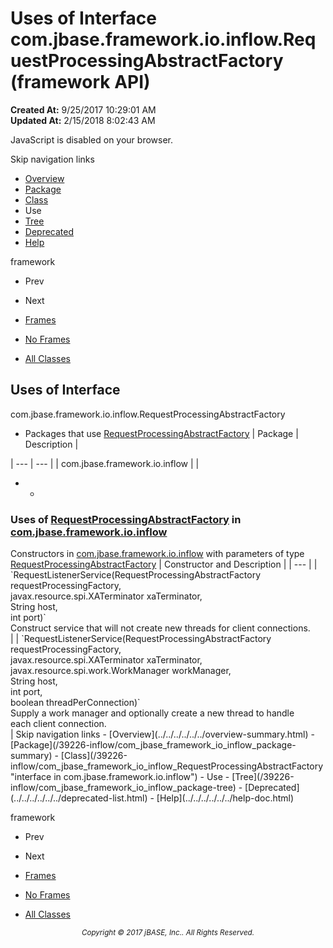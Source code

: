 # Uses of Interface com.jbase.framework.io.inflow.RequestProcessingAbstractFactory (framework   API)

**Created At:** 9/25/2017 10:29:01 AM  
**Updated At:** 2/15/2018 8:02:43 AM  

<script type="text/javascript"><!--
    try {
        if (location.href.indexOf('is-external=true') == -1) {
            parent.document.title="Uses of Interface com.jbase.framework.io.inflow.RequestProcessingAbstractFactory (framework   API)";
        }
    }
    catch(err) {
    }
//--></script><noscript><div>JavaScript is disabled on your browser.</div></noscript><!-- ========= START OF TOP NAVBAR ======= -->
<!--   -->
Skip navigation links
<!--   -->
- [Overview](../../../../../../overview-summary.html)
- [Package](/39226-inflow/com_jbase_framework_io_inflow_package-summary)
- [Class](/39226-inflow/com_jbase_framework_io_inflow_RequestProcessingAbstractFactory "interface in com.jbase.framework.io.inflow")
- Use
- [Tree](/39226-inflow/com_jbase_framework_io_inflow_package-tree)
- [Deprecated](../../../../../../deprecated-list.html)
- [Help](../../../../../../help-doc.html)


framework <br>

- Prev
- Next


- [Frames](../../../../../../index.html?com/jbase/framework/io/inflow/class-use//39227-class-use/com_jbase_framework_io_inflow_class-use_RequestProcessingAbstractFactory)
- [No Frames](/39227-class-use/com_jbase_framework_io_inflow_class-use_RequestProcessingAbstractFactory)


- [All Classes](../../../../../../allclasses-noframe.html)


<script type="text/javascript"><!--
  allClassesLink = document.getElementById("allclasses_navbar_top");
  if(window==top) {
    allClassesLink.style.display = "block";
  }
  else {
    allClassesLink.style.display = "none";
  }
  //--></script>
<!--   -->
<!-- ========= END OF TOP NAVBAR ========= -->
## Uses of Interface
com.jbase.framework.io.inflow.RequestProcessingAbstractFactory

- <caption><span>Packages that use <a href="/39226-inflow/com_jbase_framework_io_inflow_RequestProcessingAbstractFactory" title="interface in com.jbase.framework.io.inflow">RequestProcessingAbstractFactory</a></span><span class="tabEnd"> </span></caption>| Package | Description |
| --- | --- |
| com.jbase.framework.io.inflow |   |
- - <!--   -->
### Uses of [RequestProcessingAbstractFactory](/39226-inflow/com_jbase_framework_io_inflow_RequestProcessingAbstractFactory "interface in com.jbase.framework.io.inflow") in [com.jbase.framework.io.inflow](/39226-inflow/com_jbase_framework_io_inflow_package-summary)


<caption><span>Constructors in <a href="/39226-inflow/com_jbase_framework_io_inflow_package-summary">com.jbase.framework.io.inflow</a> with parameters of type <a href="/39226-inflow/com_jbase_framework_io_inflow_RequestProcessingAbstractFactory" title="interface in com.jbase.framework.io.inflow">RequestProcessingAbstractFactory</a></span><span class="tabEnd"> </span></caption>| Constructor and Description |
| --- |
| `RequestListenerService(RequestProcessingAbstractFactory requestProcessingFactory,<br>                      javax.resource.spi.XATerminator xaTerminator,<br>                      String host,<br>                      int port)`<br>Construct service that will not create new threads for client connections.<br> |
| `RequestListenerService(RequestProcessingAbstractFactory requestProcessingFactory,<br>                      javax.resource.spi.XATerminator xaTerminator,<br>                      javax.resource.spi.work.WorkManager workManager,<br>                      String host,<br>                      int port,<br>                      boolean threadPerConnection)`<br>Supply a work manager and optionally create a new thread to handle<br> each client connection.<br> |
<!-- ======= START OF BOTTOM NAVBAR ====== -->
<!--   -->
Skip navigation links
<!--   -->
- [Overview](../../../../../../overview-summary.html)
- [Package](/39226-inflow/com_jbase_framework_io_inflow_package-summary)
- [Class](/39226-inflow/com_jbase_framework_io_inflow_RequestProcessingAbstractFactory "interface in com.jbase.framework.io.inflow")
- Use
- [Tree](/39226-inflow/com_jbase_framework_io_inflow_package-tree)
- [Deprecated](../../../../../../deprecated-list.html)
- [Help](../../../../../../help-doc.html)


framework <br>

- Prev
- Next


- [Frames](../../../../../../index.html?com/jbase/framework/io/inflow/class-use//39227-class-use/com_jbase_framework_io_inflow_class-use_RequestProcessingAbstractFactory)
- [No Frames](/39227-class-use/com_jbase_framework_io_inflow_class-use_RequestProcessingAbstractFactory)


- [All Classes](../../../../../../allclasses-noframe.html)


<script type="text/javascript"><!--
  allClassesLink = document.getElementById("allclasses_navbar_bottom");
  if(window==top) {
    allClassesLink.style.display = "block";
  }
  else {
    allClassesLink.style.display = "none";
  }
  //--></script>
<!--   -->
<!-- ======== END OF BOTTOM NAVBAR ======= -->
<small>			<center>			<i>Copyright © 2017 jBASE, Inc.. All Rights Reserved.</i>		</center></small>
